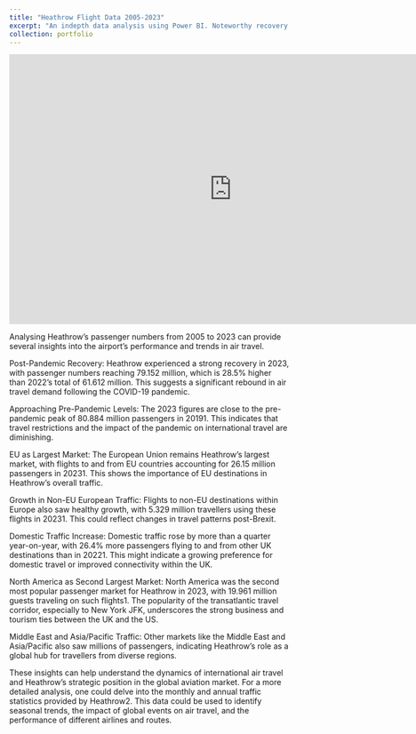 ```yaml
---
title: "Heathrow Flight Data 2005-2023"
excerpt: "An indepth data analysis using Power BI. Noteworthy recovery in passenger numbers since lockdown.<br/><br/><img src='/images/heathrowheader.png'>"
collection: portfolio
---
```


<iframe title="HeathrowPassengers" width="800" height="486" src="https://app.powerbi.com/view?r=eyJrIjoiMmE3YjgzN2EtNTQzYS00ZTc1LWFjNDktYmI3ODczMTU0N2EyIiwidCI6ImE1MGUwYmRlLTMxZmEtNDk1NS1iY2FiLWU0NmM4MDQzMWIxOSJ9&embedImagePlaceholder=true" frameborder="0" allowFullScreen="true"></iframe>

Analysing Heathrow’s passenger numbers from 2005 to 2023 can provide several insights into the airport’s performance and trends in air travel.

Post-Pandemic Recovery: Heathrow experienced a strong recovery in 2023, with passenger numbers reaching 79.152 million, which is 28.5% higher than 2022’s total of 61.612 million. This suggests a significant rebound in air travel demand following the COVID-19 pandemic.

Approaching Pre-Pandemic Levels: The 2023 figures are close to the pre-pandemic peak of 80.884 million passengers in 20191. This indicates that travel restrictions and the impact of the pandemic on international travel are diminishing.

EU as Largest Market: The European Union remains Heathrow’s largest market, with flights to and from EU countries accounting for 26.15 million passengers in 20231. This shows the importance of EU destinations in Heathrow’s overall traffic.

Growth in Non-EU European Traffic: Flights to non-EU destinations within Europe also saw healthy growth, with 5.329 million travellers using these flights in 20231. This could reflect changes in travel patterns post-Brexit.

Domestic Traffic Increase: Domestic traffic rose by more than a quarter year-on-year, with 26.4% more passengers flying to and from other UK destinations than in 20221. This might indicate a growing preference for domestic travel or improved connectivity within the UK.

North America as Second Largest Market: North America was the second most popular passenger market for Heathrow in 2023, with 19.961 million guests traveling on such flights1. The popularity of the transatlantic travel corridor, especially to New York JFK, underscores the strong business and tourism ties between the UK and the US.

Middle East and Asia/Pacific Traffic: Other markets like the Middle East and Asia/Pacific also saw millions of passengers, indicating Heathrow’s role as a global hub for travellers from diverse regions.

These insights can help understand the dynamics of international air travel and Heathrow’s strategic position in the global aviation market. For a more detailed analysis, one could delve into the monthly and annual traffic statistics provided by Heathrow2. This data could be used to identify seasonal trends, the impact of global events on air travel, and the performance of different airlines and routes.


